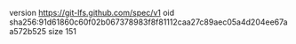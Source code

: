 version https://git-lfs.github.com/spec/v1
oid sha256:91d61860c60f02b067378983f8f81112caa27c89aec05a4d204ee67aa572b525
size 151
